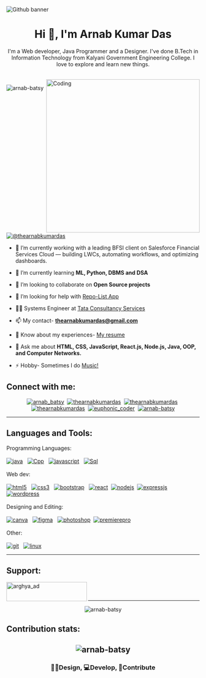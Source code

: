 ![Github banner](https://github.com/user-attachments/assets/c5e37e51-fb14-412c-8cc0-061d88085d94)

<h1 align="center">Hi 👋, I'm Arnab Kumar Das</h1>
<p align="center"> I'm a Web developer, Java Programmer and a Designer. I've done B.Tech in Information Technology from Kalyani Government Engineering College. I love to explore and learn new things. </p>
<br>
<img align="right" alt="Coding" width="400" src="https://cdn.dribbble.com/users/730703/screenshots/6581243/avento.gif">

<p align="left"> <img src="https://komarev.com/ghpvc/?username=arnab-batsy&label=Profile%20views&color=0e75b6&style=flat" alt="arnab-batsy" /> </p>

<p align="left"> <a href="https://linktr.ee/thearnabkumardas" target="_blank" rel="noopener noreferrer"><img src="https://img.shields.io/badge/My%20Links-applegreen?style=for-the-badge&logo=linktree&logoColor=black&logoSize=auto&labelColor=%2341df5d" alt="@thearnabkumardas" /></a> </p>

- 🔭 I’m currently working with a leading BFSI client on Salesforce Financial Services Cloud — building LWCs, automating workflows, and optimizing dashboards.

- 🌱 I’m currently learning **ML, Python, DBMS and DSA**

- 👯 I’m looking to collaborate on **Open Source projects**

- 🤝 I’m looking for help with [Repo-List App](https://github.com/Arnab-batsy/Repo-List)

- 👨‍💻 Systems Engineer at [Tata Consultancy Services](https://www.tcs.com/)

- 📫 My contact- **thearnabkumardas@gmail.com**

- 📄 Know about my experiences- [My resume](https://drive.google.com/file/d/1CKdzym54dE-qJA9_2KwLXu0SiWxE2Ec3/view?usp=sharing)

- 💬 Ask me about **HTML, CSS, JavaScript, React.js, Node.js, Java, OOP, and Computer Networks.**

- ⚡ Hobby- Sometimes I do [Music!](https://www.youtube.com/@thearnabkumardas)

<h2 align="left">Connect with me:</h2>

<p align="center">
<a href="https://x.com/arnab_batsy" target="_blank" rel="noopener noreferrer"><img src="https://img.shields.io/badge/Twitter-1da1f2?style=for-the-badge&logo=x&logoColor=white" alt="arnab_batsy" /></a>&nbsp;
<a href="https://www.linkedin.com/in/thearnabkumardas/" target="_blank" rel="noopener noreferrer"><img src="https://img.shields.io/badge/LinkedIn-0077b5?style=for-the-badge&logo=linkedin" alt="thearnabkumardas" /></a>&nbsp;
<a href="https://www.facebook.com/thearnabkumardas/" target="_blank" rel="noopener noreferrer"><img src="https://img.shields.io/badge/Facebook-0866ff?style=for-the-badge&logo=facebook" alt="thearnabkumardas" /></a>&nbsp;
<a href="https://instagram.com/thearnabkumardas" target="_blank" rel="noopener noreferrer"><img src="https://img.shields.io/badge/instagram-f6096c?style=for-the-badge&logo=instagram&logoColor=white" alt="thearnabkumardas" /></a>&nbsp;
<a href="https://www.leetcode.com/euphonic_coder" target="_blank" rel="noopener noreferrer"><img src="https://img.shields.io/badge/leetcode-000000?style=for-the-badge&logo=leetcode&logoColor=white&labelColor=f89f1b" alt="euphonic_coder" /></a>&nbsp;
<a href="https://codesandbox.com/arnab-batsy" target="_blank" rel="noopener noreferrer"><img src="https://img.shields.io/badge/codesandbox-152025?style=for-the-badge&logo=codesandbox" alt="arnab-batsy" /></a>
</p>
<hr>

<h2 align="left">Languages and Tools:</h2>

<p align="left"> 
<span>Programming Languages:</span><br><br>
<a href="https://www.java.com" target="_blank" rel="noreferrer"><img src="https://img.shields.io/badge/java-0d86c1?style=for-the-badge" alt="java" /></a> &nbsp;
<a href="https://www.w3schools.com/cpp/" target="_blank" rel="noreferrer"><img src="https://img.shields.io/badge/c%2B%2B-005697?style=for-the-badge&logo=c%2B%2B&labelColor=6295cb" alt="Cpp"/></a> &nbsp;
<a href="https://developer.mozilla.org/en-US/docs/Web/JavaScript" target="_blank" rel="noreferrer"><img src="https://img.shields.io/badge/javascript-efd81d?style=for-the-badge&logo=javascript&logoColor=white" alt="javascript" /></a> &nbsp;
<a href="https://www.w3schools.com/sql/" target="_blank" rel="noreferrer"><img src="https://img.shields.io/badge/sql-d47131?style=for-the-badge&logo=postgresql&logoColor=white" alt="Sql" /></a>&nbsp;
<br>
<br>
<span>Web dev:</span><br><br>
<a href="https://www.w3.org/html/" target="_blank" rel="noreferrer"><img src="https://img.shields.io/badge/html-dd4b25?style=for-the-badge&logo=html5&logoColor=white" alt="html5" /></a> &nbsp;
<a href="https://www.w3schools.com/css/" target="_blank" rel="noreferrer"><img src="https://img.shields.io/badge/css-254bdd?style=for-the-badge&logo=css3&logoColor=white" alt="css3" /></a> &nbsp;
<a href="https://getbootstrap.com" target="_blank" rel="noreferrer"><img src="https://img.shields.io/badge/bootstrap-7410f0?style=for-the-badge&logo=bootstrap&logoColor=white" alt="bootstrap" /></a> &nbsp;
<a href="https://react.dev/" target="_blank" rel="noreferrer"><img src="https://img.shields.io/badge/react-212121?style=for-the-badge&logo=react&logoColor=5ed3f3" alt="react" /></a>&nbsp;
<a href="https://www.npmjs.com/" target="_blank" rel="noreferrer"><img src="https://img.shields.io/badge/npm-c53635?style=for-the-badge&logo=npm&logoColor=white" alt="nodejs" /></a>&nbsp;
<a href="https://expressjs.com" target="_blank" rel="noreferrer"><img src="https://img.shields.io/badge/expressjs-212121?style=for-the-badge&logo=javascript&logoColor=white&labelColor=e9be0f" alt="expressjs"/></a> &nbsp;
<a href="https://wordpress.com/" target="_blank" rel="noreferrer"><img src="https://img.shields.io/badge/wordpress-32373c?style=for-the-badge&logo=wordpress&logoColor=white" alt="wordpress"/></a> &nbsp;
<br>
<br>
<span>Designing and Editing:</span><br><br>
<a href="https://www.canva.com/" target="_blank" rel="noreferrer"><img src="https://img.shields.io/badge/canva-4659e3?style=for-the-badge&logo=canva&logoColor=white&labelColor=02bcc7" alt="canva" /></a> &nbsp;
<a href="https://www.figma.com/" target="_blank" rel="noreferrer"><img src="https://img.shields.io/badge/figma-eb4c1c?style=for-the-badge&logo=figma&logoColor=white&labelColor=1bb6f7" alt="figma" /></a> &nbsp;
<a href="https://www.photoshop.com/en" target="_blank" rel="noreferrer"><img src="https://img.shields.io/badge/photoshop-2fa3f7?style=for-the-badge&logo=adobe&logoColor=001d34" alt="photoshop" /></a>&nbsp;
<a href="https://www.adobe.com/in/products/premiere.html" target="_blank" rel="noreferrer"><img src="https://img.shields.io/badge/premiere%20pro-000058?style=for-the-badge&logo=adobe&logoColor=white" alt="premierepro" /></a>&nbsp;
<br>
<br>
<span>Other:</span><br><br>
<a href="https://git-scm.com/" target="_blank" rel="noreferrer"><img src="https://img.shields.io/badge/git-e84d31?style=for-the-badge&logo=git&logoColor=white" alt="git" /></a> &nbsp;
<a href="https://www.linux.org/" target="_blank" rel="noreferrer"><img src="https://img.shields.io/badge/linux-363636?style=for-the-badge&logo=linux" alt="linux" /></a> &nbsp;
</p>
<hr>

<h2 align="left">Support:</h2>
<p><a href="https://www.buymeacoffee.com/arghya_ad" target="_blank" rel="noopener noreferrer"><img align="left" src="https://cdn.buymeacoffee.com/buttons/v2/default-yellow.png" height="50" width="210" alt="arghya_ad" /></a></p><br><br>
<hr>
<p align="center"><img src="https://github-readme-stats.vercel.app/api/top-langs?username=arnab-batsy&show_icons=true&locale=en&layout=compact" alt="arnab-batsy" /></p>

<h2>Contribution stats:<h2>
<p align="center"><img src="https://github-readme-streak-stats.herokuapp.com/?user=arnab-batsy&" alt="arnab-batsy" /></p>
<h3 align="center">👨‍💻Design, 💻Develop, 🤝Contribute</h3> 

<!--
**Arnab-batsy/Arnab-batsy** is a ✨ _special_ ✨ repository because its `README.md` (this file) appears on your GitHub profile.
Here are some ideas to get you started:

-->
